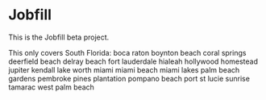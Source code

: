 # Jobfill

This is the Jobfill beta project.

This only covers South Florida:
boca raton
boynton beach
coral springs
deerfield beach
delray beach
fort lauderdale
hialeah
hollywood
homestead
jupiter
kendall
lake worth
miami
miami beach
miami lakes
palm beach gardens
pembroke pines
plantation
pompano beach
port st lucie
sunrise
tamarac
west palm beach